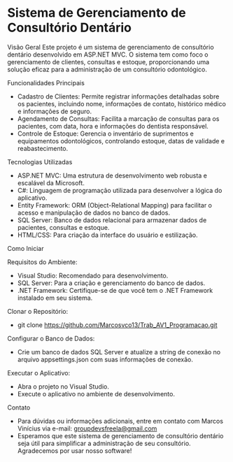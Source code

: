 # Sistema de Gerenciamento de Consultório Dentário

Visão Geral
Este projeto é um sistema de gerenciamento de consultório dentário desenvolvido em ASP.NET MVC. O sistema tem como foco o gerenciamento de clientes, consultas e estoque, proporcionando uma solução eficaz para a administração de um consultório odontológico.

Funcionalidades Principais
- Cadastro de Clientes: Permite registrar informações detalhadas sobre os pacientes, incluindo nome, informações de contato, histórico médico e informações de seguro.
- Agendamento de Consultas: Facilita a marcação de consultas para os pacientes, com data, hora e informações do dentista responsável.
- Controle de Estoque: Gerencia o inventário de suprimentos e equipamentos odontológicos, controlando estoque, datas de validade e reabastecimento.

Tecnologias Utilizadas
- ASP.NET MVC: Uma estrutura de desenvolvimento web robusta e escalável da Microsoft.
- C#: Linguagem de programação utilizada para desenvolver a lógica do aplicativo.
- Entity Framework: ORM (Object-Relational Mapping) para facilitar o acesso e manipulação de dados no banco de dados.
- SQL Server: Banco de dados relacional para armazenar dados de pacientes, consultas e estoque.
- HTML/CSS: Para criação da interface do usuário e estilização.

Como Iniciar

Requisitos do Ambiente:
- Visual Studio: Recomendado para desenvolvimento.
- SQL Server: Para a criação e gerenciamento do banco de dados.
- .NET Framework: Certifique-se de que você tem o .NET Framework instalado em seu sistema.

Clonar o Repositório:
- git clone https://github.com/Marcosvco13/Trab_AV1_Programacao.git

Configurar o Banco de Dados:
- Crie um banco de dados SQL Server e atualize a string de conexão no arquivo appsettings.json com suas informações de conexão.

Executar o Aplicativo:
- Abra o projeto no Visual Studio.
- Execute o aplicativo no ambiente de desenvolvimento.

Contato
- Para dúvidas ou informações adicionais, entre em contato com Marcos Vinícius via e-mail: groupdevsfreela@gmail.com
- Esperamos que este sistema de gerenciamento de consultório dentário seja útil para simplificar a administração de seu consultório. Agradecemos por usar nosso software!
